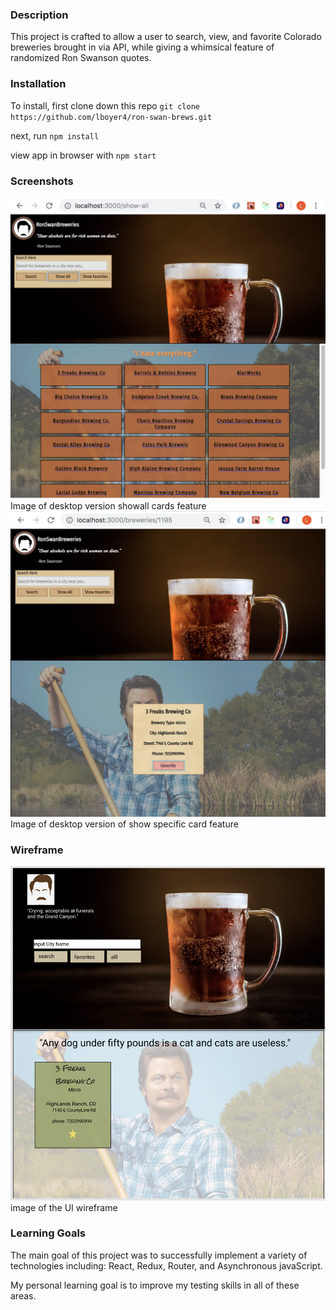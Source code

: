 ### Description
This project is crafted to allow a user to search, view, and favorite Colorado breweries brought in via API, while giving a whimsical feature of randomized Ron Swanson quotes.

### Installation

To install, first clone down this repo `git clone https://github.com/lboyer4/ron-swan-brews.git` 

next, run `npm install`

view app in browser with `npm start`

### Screenshots 
![Image of desktop version showall cards feature](./src/utils/images/Show-All.png)
Image of desktop version showall cards feature
![Image of desktop version of show specific card feature](./src/utils/images/ShowCard.png)
Image of desktop version of show specific card feature

### Wireframe
![image of the UI wireframe](./src/utils/images/Wire-Frame-Ui.png)
image of the UI wireframe

### Learning Goals

The main goal of this project was to successfully implement a variety of technologies including: React, Redux, Router, and Asynchronous javaScript. 

My personal learning goal is to improve my testing skills in all of these areas. 
